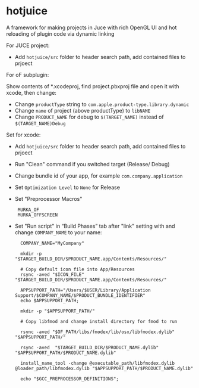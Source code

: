 
# hotjuice
A framework for making projects in Juce with rich OpenGL UI and hot reloading of plugin code via dynamic linking

For JUCE project:
 - Add `hotjuice/src` folder to header search path, add contained files to prjoect

For oF subplugin:

Show contents of *.xcodeproj, find project.pbxproj file and open it with xcode, then change: 

 - Change `productType` string to  `com.apple.product-type.library.dynamic`
 - Change `name` of project (above productType) to  `libNAME`
 - Change `PRODUCT_NAME` for debug to  `$(TARGET_NAME)` instead of `$(TARGET_NAME)Debug`

Set for xcode:

 - Add `hotjuice/src` folder to header search path, add contained files to prjoect
 - Run "Clean" command if you switched target (Release/ Debug)
 - Change bundle id of your app, for example `com.company.application`
 - Set `Optimization Level` to `None` for Release
 - Set "Preprocessor Macros"

		MURKA_OF
		MURKA_OFFSCREEN

- Set "Run script" in “Build Phases” tab after "link" setting with and change `COMPANY_NAME` to your name:

		COMPANY_NAME="MyCompany"

		mkdir -p "$TARGET_BUILD_DIR/$PRODUCT_NAME.app/Contents/Resources/"

		# Copy default icon file into App/Resources
		rsync -aved "$ICON_FILE" "$TARGET_BUILD_DIR/$PRODUCT_NAME.app/Contents/Resources/"

		APPSUPPORT_PATH="/Users/$USER/Library/Application Support/$COMPANY_NAME/$PRODUCT_BUNDLE_IDENTIFIER"
		echo $APPSUPPORT_PATH;

		mkdir -p "$APPSUPPORT_PATH/"

		# Copy libfmod and change install directory for fmod to run

		rsync -aved "$OF_PATH/libs/fmodex/lib/osx/libfmodex.dylib" "$APPSUPPORT_PATH/"

		rsync -aved  "$TARGET_BUILD_DIR/$PRODUCT_NAME.dylib" "$APPSUPPORT_PATH/$PRODUCT_NAME.dylib"

		install_name_tool -change @executable_path/libfmodex.dylib @loader_path/libfmodex.dylib "$APPSUPPORT_PATH/$PRODUCT_NAME.dylib" 

		echo "$GCC_PREPROCESSOR_DEFINITIONS";

